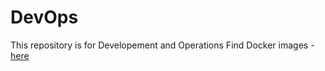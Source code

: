 # DevOps
This repository is for Developement and Operations
Find Docker images -[here](https://github.com/KARTIKPARATKAR/DevOps/tree/main/Docker)

